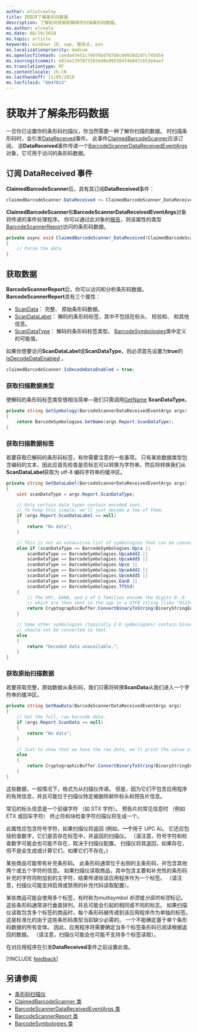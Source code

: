 ```yaml
---
author: eliotcowley
title: 获取并了解条形码数据
description: 了解如何获取和解释你扫描条形码数据。
ms.author: elcowle
ms.date: 08/29/2018
ms.topic: article
keywords: windows 10, uwp, 服务点, pos
ms.localizationpriority: medium
ms.openlocfilehash: caeda47e51c74976bd76708c60938d2dfc745d54
ms.sourcegitcommit: e814a13978f33654d8e995584f4b047cb53e0aef
ms.translationtype: MT
ms.contentlocale: zh-CN
ms.lasthandoff: 11/05/2018
ms.locfileid: "6047013"
---
```

# <a name="obtain-and-understand-barcode-data"></a>获取并了解条形码数据

一旦你已设置你的条形码扫描仪，你当然需要一种了解你扫描的数据。 时扫描条形码时，会引发[DataReceived](https://docs.microsoft.com/uwp/api/windows.devices.pointofservice.claimedbarcodescanner.datareceived)事件。 此事件[ClaimedBarcodeScanner](https://docs.microsoft.com/uwp/api/windows.devices.pointofservice.claimedbarcodescanner)应该订阅。 该**DataReceived**事件传递一个[BarcodeScannerDataReceivedEventArgs](https://docs.microsoft.com/uwp/api/windows.devices.pointofservice.barcodescannerdatareceivedeventargs)对象，它可用于访问的条形码数据。

## <a name="subscribe-to-the-datareceived-event"></a>订阅 DataReceived 事件

**ClaimedBarcodeScanner**后，具有其订阅**DataReceived**事件：

```cs
claimedBarcodeScanner.DataReceived += ClaimedBarcodeScanner_DataReceived;
```

**ClaimedBarcodeScanner**和**BarcodeScannerDataReceivedEventArgs**对象将传递的事件处理程序。 你可以通过此对象的[报告](https://docs.microsoft.com/uwp/api/windows.devices.pointofservice.barcodescannerdatareceivedeventargs.report#Windows_Devices_PointOfService_BarcodeScannerDataReceivedEventArgs_Report)，则该属性的类型[BarcodeScannerReport](https://docs.microsoft.com/uwp/api/windows.devices.pointofservice.barcodescannerreport)访问的条形码数据。

```cs
private async void ClaimedBarcodeScanner_DataReceived(ClaimedBarcodeScanner sender, BarcodeScannerDataReceivedEventArgs args)
{
    // Parse the data
}
```

## <a name="get-the-data"></a>获取数据

**BarcodeScannerReport**后，你可以访问和分析条形码数据。 **BarcodeScannerReport**具有三个属性：

* [ScanData](https://docs.microsoft.com/uwp/api/windows.devices.pointofservice.barcodescannerreport.scandata)： 完整、 原始条形码数据。
* [ScanDataLabel](https://docs.microsoft.com/uwp/api/windows.devices.pointofservice.barcodescannerreport.scandatalabel)： 解码的条形码标签，其中不包括在标头、 校验和、 和其他信息。
* [ScanDataType](https://docs.microsoft.com/uwp/api/windows.devices.pointofservice.barcodescannerreport.scandatatype)： 解码的条形码标签类型。 [BarcodeSymbologies](https://docs.microsoft.com/uwp/api/windows.devices.pointofservice.barcodesymbologies)类中定义的可能值。

如果你想要访问**ScanDataLabel**或**ScanDataType**，则必须首先设置为**true**的[IsDecodeDataEnabled](https://docs.microsoft.com/uwp/api/windows.devices.pointofservice.claimedbarcodescanner.isdecodedataenabled#Windows_Devices_PointOfService_ClaimedBarcodeScanner_IsDecodeDataEnabled) 。

```cs
claimedBarcodeScanner.IsDecodeDataEnabled = true;
```

### <a name="get-the-scan-data-type"></a>获取扫描数据类型

使解码的条形码标签类型很相当简单&mdash;我们只需调用[GetName](https://docs.microsoft.com/uwp/api/windows.devices.pointofservice.barcodesymbologies.getname) **ScanDataType**。

```cs
private string GetSymbology(BarcodeScannerDataReceivedEventArgs args)
{
    return BarcodeSymbologies.GetName(args.Report.ScanDataType);
}
```

### <a name="get-the-scan-data-label"></a>获取扫描数据标签

若要获取已解码的条形码标签，有你需要注意的一些事项。 只有某些数据类型包含编码的文本，因此应首先检查是否标志可以转换为字符串，然后将转换我们从**ScanDataLabel**获取为 utf-8 编码字符串的缓冲区。

```cs
private string GetDataLabel(BarcodeScannerDataReceivedEventArgs args)
{
    uint scanDataType = args.Report.ScanDataType;

    // Only certain data types contain encoded text.
    // To keep this simple, we'll just decode a few of them.
    if (args.Report.ScanDataLabel == null)
    {
        return "No data";
    }

    // This is not an exhaustive list of symbologies that can be converted to a string.
    else if (scanDataType == BarcodeSymbologies.Upca ||
        scanDataType == BarcodeSymbologies.UpcaAdd2 ||
        scanDataType == BarcodeSymbologies.UpcaAdd5 ||
        scanDataType == BarcodeSymbologies.Upce ||
        scanDataType == BarcodeSymbologies.UpceAdd2 ||
        scanDataType == BarcodeSymbologies.UpceAdd5 ||
        scanDataType == BarcodeSymbologies.Ean8 ||
        scanDataType == BarcodeSymbologies.TfStd)
    {
        // The UPC, EAN8, and 2 of 5 families encode the digits 0..9
        // which are then sent to the app in a UTF8 string (like "01234").
        return CryptographicBuffer.ConvertBinaryToString(BinaryStringEncoding.Utf8, args.Report.ScanDataLabel);
    }

    // Some other symbologies (typically 2-D symbologies) contain binary data that
    // should not be converted to text.
    else
    {
        return "Decoded data unavailable.";
    }
}
```

### <a name="get-the-raw-scan-data"></a>获取原始扫描数据

若要获取完整，原始数据从条形码，我们只需将转换**ScanData**从我们进入一个字符串的缓冲区。

```cs
private string GetRawData(BarcodeScannerDataReceivedEventArgs args)
{
    // Get the full, raw barcode data.
    if (args.Report.ScanData == null)
    {
        return "No data";
    }

    // Just to show that we have the raw data, we'll print the value of the bytes.
    else
    {
        return CryptographicBuffer.ConvertBinaryToString(BinaryStringEncoding.Utf8, args.Report.ScanData);
    }
}
```

这些数据，一般情况下，格式为从扫描仪传递。 但是，因为它们不包含应用程序的有用信息，并且可能位于扫描仪特定被删除邮件标头和预告片信息。

常见的标头信息是一个前缀字符 （如 STX 字符）。 预告片的常见信息时 （例如 ETX 或回车字符） 终止符和块检查字符扫描仪将生成一个。

此属性应包含符号字符，如果扫描仪将返回 (例如，**一个**用于 UPC A)。 它还应包括检查数字，它们是否存在标签中，并返回的扫描仪。 （请注意，符号字符和检查数字可能会也可能不存在，取决于扫描仪配置。 扫描仪将其返回，如果存在，但不是会生成或计算它们，如果它们不存在。)

某些商品可能带有补充条形码。 此条形码通常位于右侧的主条形码，并包含其他两个或五个字符的信息。 如果扫描仪读取商品，其中包含主要和补充性的条形码补充的字符将附加到的主字符，结果传递给该应用程序作为一个标签。 （请注意，扫描仪可能支持启用或禁用的补充代码读取配置）。

某些商品可能会使用多个标签，有时称为*multisymbol 标签*或*分层的标签*标记。 这些条形码通常进行垂直排列，并且可能会引起的相同或不同的标志。 如果扫描仪读取包含多个标签的商品时，每个条形码被传递到该应用程序作为单独的标签。 这是标准化的由于这些条形码类型当前缺少必需的。 一个不能确定基于单个条形码数据的所有变体。 因此，应用程序将需要确定当多个标签条形码已阅读根据返回的数据。 （请注意，扫描仪可能会也可能不支持多个标签读取）。

在对应用程序在引发**DataReceived**事件之前设置此值。

[!INCLUDE [feedback](./includes/pos-feedback.md)]

## <a name="see-also"></a>另请参阅
* [条形码扫描仪](pos-barcodescanner.md)
* [ClaimedBarcodeScanner 类](https://docs.microsoft.com/uwp/api/windows.devices.pointofservice.barcodesymbologies.getname)
* [BarcodeScannerDataReceivedEventArgs 类](https://docs.microsoft.com/uwp/api/windows.devices.pointofservice.barcodescannerdatareceivedeventargs)
* [BarcodeScannerReport 类](https://docs.microsoft.com/uwp/api/windows.devices.pointofservice.barcodescannerreport)
* [BarcodeSymbologies 类](https://docs.microsoft.com/uwp/api/windows.devices.pointofservice.barcodesymbologies)